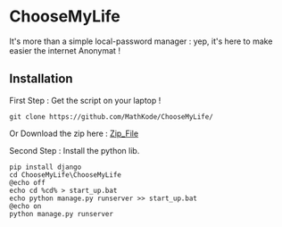 # ChooseMyLife
It's more than a simple local-password manager : yep, it's here to make easier the internet Anonymat !

## Installation 

First Step : Get the script on your laptop !
```
git clone https://github.com/MathKode/ChooseMyLife/
```
Or Download the zip here : [Zip_File](https://github.com/MathKode/ChooseMyLife/archive/refs/heads/main.zip)


Second Step : Install the python lib.

```
pip install django
cd ChooseMyLife\ChooseMyLife
@echo off
echo cd %cd% > start_up.bat
echo python manage.py runserver >> start_up.bat
@echo on
python manage.py runserver
```
